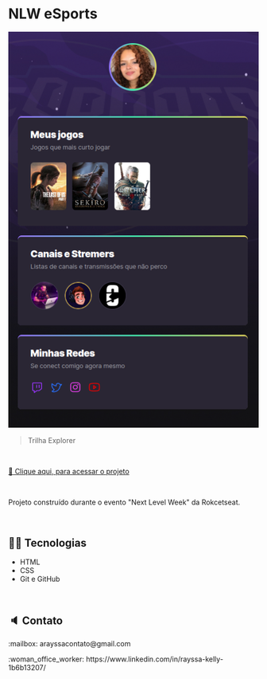 # NLW eSports
![preview](./.github/preview.png)
>Trilha Explorer

<br>

[ :link: Clique aqui, para acessar o projeto](https://rayssakelly.github.io/nlw-esports-explorer/)

<br>

<p>Projeto construído durante o evento "Next Level Week" da Rokcetseat.</p>

<br>

## :woman_technologist: Tecnologias

- HTML
- CSS
- Git e GitHub

<br>

## :speaker: Contato

<p>:mailbox: arayssacontato@gmail.com </p>
<p>:woman_office_worker: https://www.linkedin.com/in/rayssa-kelly-1b6b13207/ </p>
